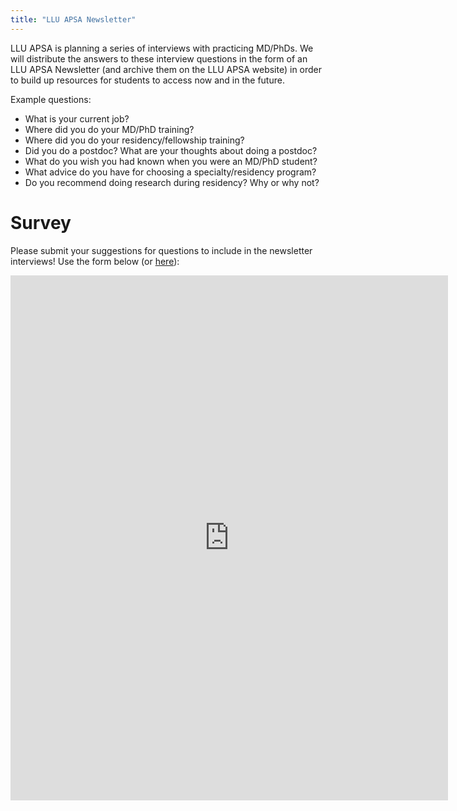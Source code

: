 ```yaml
---
title: "LLU APSA Newsletter"
---
```


LLU APSA is planning a series of interviews with practicing MD/PhDs. We will
distribute the answers to these interview questions in the form of an LLU APSA
Newsletter (and archive them on the LLU APSA website) in order to build up
resources for students to access now and in the future.

Example questions:

- What is your current job?
- Where did you do your MD/PhD training?
- Where did you do your residency/fellowship training?
- Did you do a postdoc? What are your thoughts about doing a postdoc?
- What do you wish you had known when you were an MD/PhD student?
- What advice do you have for choosing a specialty/residency program?
- Do you recommend doing research during residency? Why or why not?

# Survey

Please submit your suggestions for questions to include in the newsletter 
interviews! Use the form below (or [here](https://goo.gl/forms/3wNZVF29R0kxLFMj1)):

<iframe src="https://docs.google.com/forms/d/e/1FAIpQLSdMSO0yV0Xj52b00am8bKHRA3nAYx71X3qMrl_hkVsriFtGWw/viewform?embedded=true" width="700" height="840" frameborder="0" marginheight="0" marginwidth="0">Loading...</iframe>
